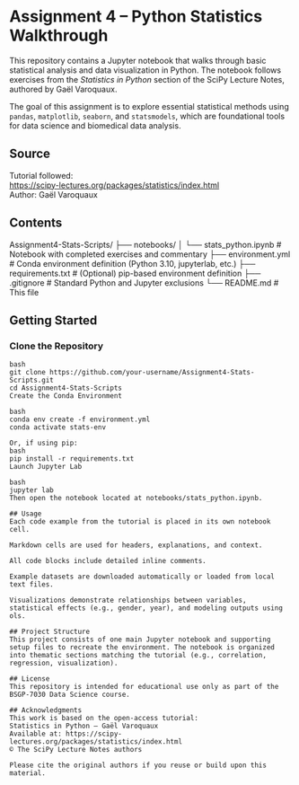 # Assignment 4 – Python Statistics Walkthrough

This repository contains a Jupyter notebook that walks through basic statistical analysis and data visualization in Python. The notebook follows exercises from the *Statistics in Python* section of the SciPy Lecture Notes, authored by Gaël Varoquaux.

The goal of this assignment is to explore essential statistical methods using `pandas`, `matplotlib`, `seaborn`, and `statsmodels`, which are foundational tools for data science and biomedical data analysis.

## Source

Tutorial followed:  
https://scipy-lectures.org/packages/statistics/index.html  
Author: Gaël Varoquaux

## Contents

Assignment4-Stats-Scripts/
├── notebooks/
│ └── stats_python.ipynb # Notebook with completed exercises and commentary
├── environment.yml # Conda environment definition (Python 3.10, jupyterlab, etc.)
├── requirements.txt # (Optional) pip-based environment definition
├── .gitignore # Standard Python and Jupyter exclusions
└── README.md # This file

## Getting Started

### Clone the Repository
```
bash
git clone https://github.com/your-username/Assignment4-Stats-Scripts.git
cd Assignment4-Stats-Scripts
Create the Conda Environment

bash
conda env create -f environment.yml
conda activate stats-env

Or, if using pip:
bash
pip install -r requirements.txt
Launch Jupyter Lab

bash
jupyter lab
Then open the notebook located at notebooks/stats_python.ipynb.

## Usage
Each code example from the tutorial is placed in its own notebook cell.

Markdown cells are used for headers, explanations, and context.

All code blocks include detailed inline comments.

Example datasets are downloaded automatically or loaded from local text files.

Visualizations demonstrate relationships between variables, statistical effects (e.g., gender, year), and modeling outputs using ols.

## Project Structure
This project consists of one main Jupyter notebook and supporting setup files to recreate the environment. The notebook is organized into thematic sections matching the tutorial (e.g., correlation, regression, visualization).

## License
This repository is intended for educational use only as part of the BSGP-7030 Data Science course.

## Acknowledgments
This work is based on the open-access tutorial:
Statistics in Python – Gaël Varoquaux
Available at: https://scipy-lectures.org/packages/statistics/index.html
© The SciPy Lecture Notes authors

Please cite the original authors if you reuse or build upon this material.
